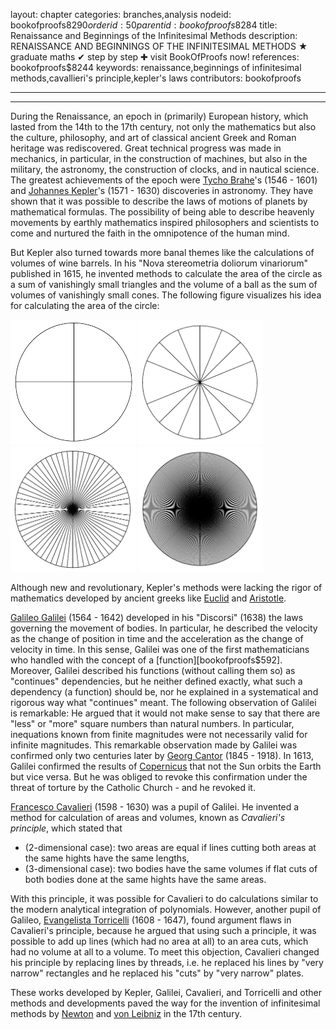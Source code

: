 layout: chapter
categories: branches,analysis
nodeid: bookofproofs$8290
orderid: 50
parentid: bookofproofs$8284
title: Renaissance and Beginnings of the Infinitesimal Methods
description: RENAISSANCE AND BEGINNINGS OF THE INFINITESIMAL METHODS ★ graduate maths ✔ step by step ✚ visit BookOfProofs now!
references: bookofproofs$8244
keywords: renaissance,beginnings of infinitesimal methods,cavallieri's principle,kepler's laws
contributors: bookofproofs


---


---

During the Renaissance, an epoch in (primarily) European history, which lasted from the 14th to the 17th century, not only the mathematics but also the culture, philosophy, and art of classical ancient Greek and Roman heritage was rediscovered. Great technical progress was made in mechanics, in particular, in the construction of machines, but also in the military, the astronomy, the construction of clocks, and in nautical science. The greatest achievements of the epoch were 
<a href="https://mathshistory.st-andrews.ac.uk/Biographies/Brahe/">Tycho Brahe</a>'s (1546 - 1601) and 
<a href="https://mathshistory.st-andrews.ac.uk/Biographies/Kepler/">Johannes Kepler</a>'s (1571 - 1630) discoveries in astronomy. They have shown that it was possible to describe the laws of motions of planets by mathematical formulas. The possibility of being able to describe heavenly movements by earthly mathematics inspired philosophers and scientists to come and nurtured the faith in the omnipotence of the human mind. 

But Kepler also turned towards more banal themes like the calculations of volumes of wine barrels. In his "Nova stereometria doliorum vinariorum" published in 1615, he invented methods to calculate the area of the circle as a sum of vanishingly small triangles and the volume of a ball as the sum of volumes of vanishingly small cones. The following figure visualizes his idea for calculating the area of the circle:

<img src="https://github.com/bookofproofs/bookofproofs.github.io/blob/main/_sources/_assets/images/examples/sectors1.png?raw=true" alt="sectors1" style="width:200px;height:200px"/>
<img src="https://github.com/bookofproofs/bookofproofs.github.io/blob/main/_sources/_assets/images/examples/sectors2.png?raw=true" alt="sectors2" style="width:200px;height:200px"/>
<img src="https://github.com/bookofproofs/bookofproofs.github.io/blob/main/_sources/_assets/images/examples/sectors3.png?raw=true" alt="sectors3" style="width:200px;height:200px"/>
<img src="https://github.com/bookofproofs/bookofproofs.github.io/blob/main/_sources/_assets/images/examples/sectors4.png?raw=true" alt="sectors4" style="width:200px;height:200px"/>

Although new and revolutionary, Kepler's methods were lacking the rigor of mathematics developed by ancient greeks like 
[Euclid](https://mathshistory.st-andrews.ac.uk/Biographies/Euclid/) and [Aristotle](https://mathshistory.st-andrews.ac.uk/Biographies/Aristotle/). 

<a href="https://mathshistory.st-andrews.ac.uk/Biographies/Galileo/">Galileo Galilei</a> (1564 - 1642) developed in his "Discorsi" (1638) the laws governing the movement of bodies. In particular, he described the velocity as the change of position in time and the acceleration as the change of velocity in time. In this sense, Galilei was one of the first mathematicians who handled with the concept of a [function][bookofproofs$592]. Moreover, Galilei described his functions (without calling them so) as "continues" dependencies, but he neither defined exactly, what such a dependency (a function) should be, nor he explained in a systematical and rigorous way what "continues" meant. The following observation of Galilei is remarkable: He argued that it would not make sense to say that there are "less" or "more" square numbers than natural numbers. In particular, inequations known from finite magnitudes were not necessarily valid for infinite magnitudes. This remarkable observation made by Galilei was confirmed only two centuries later by <a href="https://mathshistory.st-andrews.ac.uk/Biographies/Cantor/">Georg Cantor</a> (1845 - 1918). In 1613, Galilei confirmed the results of 
<a href="https://mathshistory.st-andrews.ac.uk/Biographies/Copernicus/">Copernicus</a> that not the Sun orbits the Earth but vice versa. But he was obliged to revoke this confirmation under the threat of torture by the Catholic Church - and he revoked it. 

[Francesco Cavalieri](https://mathshistory.st-andrews.ac.uk/Biographies/Cavalieri/) (1598 - 1630) was a pupil of Galilei. He invented a method for calculation of areas and volumes, known as *Cavalieri's principle*, which stated that 
* (2-dimensional case): two areas are equal if lines cutting both areas at the same hights have the same lengths,
* (3-dimensional case): two bodies have the same volumes if flat cuts of both bodies done at the same hights have the same areas.

With this principle, it was possible for Cavalieri to do calculations similar to the modern analytical integration of polynomials. However, another pupil of Galileo, [Evangelista Torricelli](https://mathshistory.st-andrews.ac.uk/Biographies/Torricelli/) (1608 - 1647), found argument flaws in Cavalieri's principle, because he argued that using such a principle, it was possible to add up lines (which had no area at all) to an area cuts, which had no volume at all to a volume. To meet this objection, Cavalieri changed his principle by replacing lines by threads, i.e. he replaced his lines by "very narrow" rectangles and he replaced his "cuts" by "very narrow" plates. 

These works developed by Kepler, Galilei, Cavalieri, and Torricelli and other methods and developments paved the way for the invention of infinitesimal methods by [Newton](https://mathshistory.st-andrews.ac.uk/Biographies/Newton/) and <a href="https://mathshistory.st-andrews.ac.uk/Biographies/Leibniz/">von Leibniz</a> in the 17th century.
